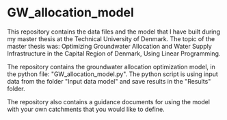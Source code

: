 # GW_allocation_model
This repository contains the data files and the model that I have built during my master thesis at the Technical University of Denmark.
The topic of the master thesis was:
Optimizing Groundwater Allocation and Water Supply Infrastructure in the Capital Region of Denmark, Using Linear Programming.

The repository contains the groundwater allocation optimization model, in the python file: "GW_allocation_model.py".
The python script is using input data from the folder "Input data model" and save results in the "Results" folder.

The repository also contains a guidance documents for using the model with your own catchments that you would like to define.


